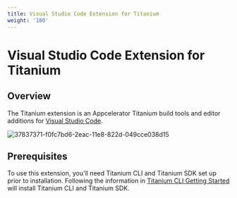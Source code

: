 ```yaml
---
title: Visual Studio Code Extension for Titanium
weight: '180'
---
```


# Visual Studio Code Extension for Titanium

## Overview

The Titanium extension is an Appcelerator Titanium build tools and editor additions for [Visual Studio Code](https://code.visualstudio.com/).

![37837371-f0fc7bd6-2eac-11e8-822d-049cce038d15](./37837371-f0fc7bd6-2eac-11e8-822d-049cce038d15.png)

## Prerequisites

To use this extension, you'll need Titanium CLI and Titanium SDK set up prior to installation. Following the information in [Titanium CLI Getting Started](/guide/Titanium_SDK/Titanium_SDK_Guide/Titanium_Command-Line_Interface_Reference/Appcelerator_CLI_Getting_Started/) will install Titanium CLI and Titanium SDK.
